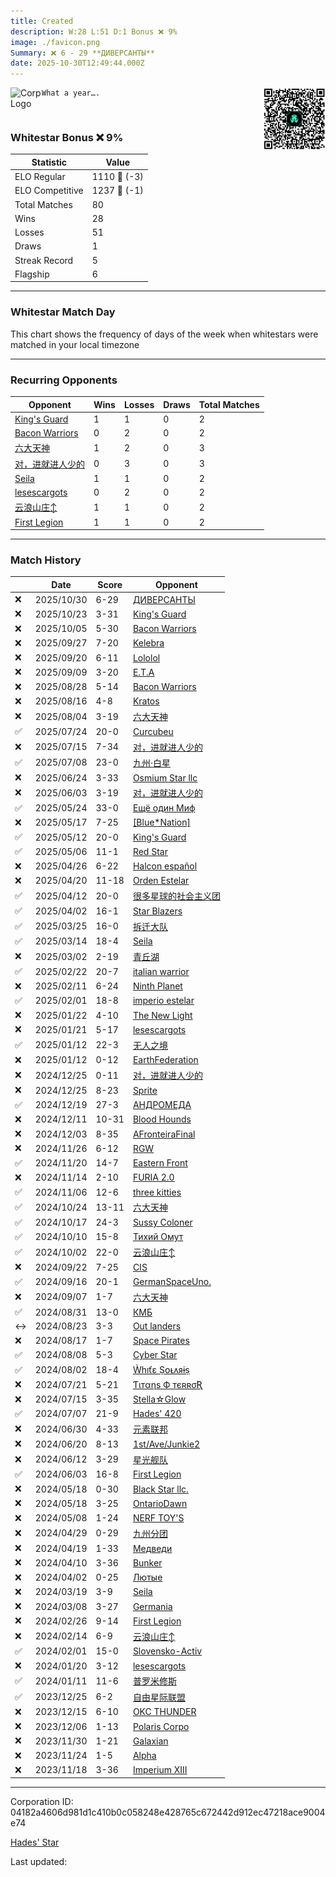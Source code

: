 ```yaml
---
title: ​Created
description: W:28 L:51 D:1 Bonus ❌ 9%
image: ./favicon.png
Summary: ❌ 6 - 29 **ДИВЕРСАНТЫ**
date: 2025-10-30T12:49:44.000Z
---
```

<head>
<link rel="icon" type="image/x-icon" href="./favicon.ico">
</head>
<img align="left" width="50" height="50" src="./favicon.ico" alt="Corp Logo"><img align="right" width="100" height="100" src="./qr.png" alt="QR Code">

```
What a year….
```
<br>

### Whitestar Bonus ❌ 9%

| Statistic | Value |
| --- | --- |
| ELO Regular | 1110 🔻  (-3)|
| ELO Competitive | 1237 🔻  (-1)|
| Total Matches | 80 |
| Wins | 28 |
| Losses | 51 |
| Draws | 1 |
| Streak Record | 5 |
| Flagship | 6 |

---

### Whitestar Match Day

This chart shows the frequency of days of the week when whitestars were matched in your local timezone

<!-- Load Chart.js from jsDelivr CDN -->
<script src="https://cdn.jsdelivr.net/npm/chart.js@4.0.1"></script>

<!-- Create a canvas element where the chart will be rendered -->
<canvas id="myChart" width="400" height="200"></canvas>

<!-- JavaScript code to render the bar chart -->
<script>
    document.addEventListener("DOMContentLoaded", function() {
        // Ensure scanTime is an array; if empty, handle accordingly
        let timestamps = [1761396584,1760770905,1759190458,1758582047,1757959441,1756949303,1755911963,1754885767,1753880331,1752898009,1752144742,1751541668,1750366768,1748515994,1747683932,1747036658,1746580511,1746114741,1745231358,1744675738,1744026329,1743192947,1742429604,1741499551,1740527746,1739818235,1738802841,1737996872,1737092357,1737067338,1736227723,1736216907,1734664871,1734664271,1734148360,1733457855,1732795879,1732208405,1731653388,1731185216,1730491359,1729346757,1728692464,1728159340,1727455530,1726597222,1726064019,1725303478,1724633653,1723992659,1723480576,1722718481,1722182373,1721098102,1720585655,1719918178,1719273605,1718488964,1717772584,1717019732,1715620754,1715614444,1714778584,1713922160,1713110627,1712329082,1711643680,1710429776,1709492017,1708558103,1707498994,1706392063,1705290382,1704538788,1703046112,1702217018,1701444015,1700925874,1700362649,1699849852];

        const fontColor = 'rgba(64, 128, 160, 1)';

        // Function to convert Unix timestamps to day of the week (0=Sunday, 6=Saturday)
        function getDayOfWeek(timestamp) {
            return new Date(timestamp * 1000).getDay();
        }

        // Initialize an array to count occurrences for each day of the week
        let dayCounts = [0, 0, 0, 0, 0, 0, 0];

        // Populate the dayCounts array based on the scanTime data
        timestamps.forEach(ts => {
            let dayOfWeek = getDayOfWeek(ts);
            dayCounts[dayOfWeek]++;
        });

        // Chart.js configuration for the bar chart
        const data = {
            labels: ['Sunday', 'Monday', 'Tuesday', 'Wednesday', 'Thursday', 'Friday', 'Saturday'],
            datasets: [{
                data: dayCounts,
                backgroundColor: [
                    'rgba(0, 191, 255, 0.2)',   // Deep Sky Blue (Sunday)
                    'rgba(135, 206, 250, 0.2)', // Light Sky Blue (Monday)
                    'rgba(173, 216, 230, 0.2)', // Light Blue (Tuesday)
                    'rgba(214, 236, 243, 0.2)', // Custom light blue (Wednesday)
                    'rgba(173, 216, 230, 0.2)', // Light Blue (Thursday)
                    'rgba(135, 206, 250, 0.2)', // Light Sky Blue (Friday)
                    'rgba(0, 191, 255, 0.2)'    // Deep Sky Blue (Saturday)
                ],
                borderColor: [
                    'rgba(0, 191, 255, 1)',
                    'rgba(135, 206, 250, 1)',
                    'rgba(173, 216, 230, 1)',
                    'rgba(214, 236, 243, 1)',
                    'rgba(173, 216, 230, 1)',
                    'rgba(135, 206, 250, 1)',
                    'rgba(0, 191, 255, 1)'
                ],
                borderWidth: 1,
                minBarLength: 5
            }]
        };

        const config = {
            type: 'bar',
            data: data,
            options: {
                scales: {
                    y: {
                        beginAtZero: true,
                        ticks: {
                            stepSize: 1,
                            color: fontColor
                        },
                        grid: {
                            color: 'rgba(255, 255, 255, 0.2)'
                        }
                    },
                    x: {
                        ticks: {
                            color: fontColor
                        },
                        grid: {
                            display: false 
                        }
                    }
                },
                plugins: {
                    legend: {
                        display: false
                    }
                }
            }
        };

        // Render the chart
        const ctx = document.getElementById('myChart').getContext('2d');
        const myChart = new Chart(ctx, config);
    });
</script>
    
---
### Recurring Opponents

| Opponent | Wins | Losses | Draws | Total Matches |
| --- | --- | --- | --- | --- |
| [King's Guard](https://ws.tsl.rocks/corp/39833a864277b04f9bad126a54a03bfa2c9f9473d3e504b3579cbdc18a4d7e75/) | 1 | 1 | 0 | 2 |
| [Bacon Warriors](https://ws.tsl.rocks/corp/ec62b01fc96adc2a7b7ac4077438e5153eeefc94740fab8309dcb6613e3a7f48/) | 0 | 2 | 0 | 2 |
| [六大天神](https://ws.tsl.rocks/corp/28f06b2ed8c2d55fe437095ed09cf6559986f0bb3ea5ff99509341b5dbf04d65/) | 1 | 2 | 0 | 3 |
| [对，进就进人少的](https://ws.tsl.rocks/corp/2b4a8af17754b61359e653f9b3bdd80e0f3498a09bf2323c4365fdf0241988a1/) | 0 | 3 | 0 | 3 |
| [Seila](https://ws.tsl.rocks/corp/8749ed87cb9e85c88599f3bb9f9159e00561229eb1690cb36d565a054638cc52/) | 1 | 1 | 0 | 2 |
| [lesescargots](https://ws.tsl.rocks/corp/718c873931e9097064fd6ef580fe9d8761be712e0783e0b97d28344abd910623/) | 0 | 2 | 0 | 2 |
| [云浪山庄↕](https://ws.tsl.rocks/corp/597bcb53e7f2e8f5bf2135602da30d76170ca6a5d950a0c60b5c617b6c32dead/) | 1 | 1 | 0 | 2 |
| [First Legion](https://ws.tsl.rocks/corp/19925189a09925ee428220f600fcf721d71905103c1af9e2aa8e7e3b171a1a38/) | 1 | 1 | 0 | 2 |

---
### Match History

|  | Date | Score | Opponent |
| --- | --- | --- | --- |
| ❌ | 2025/10/30 | 6-29 | [ДИВЕРСАНТЫ](https://ws.tsl.rocks/corp/888c6867d19667e4ed2d1c33723960d52d5f92fd8a93eb6ff380d218604939fb/) |
| ❌ | 2025/10/23 | 3-31 | [King's Guard](https://ws.tsl.rocks/corp/39833a864277b04f9bad126a54a03bfa2c9f9473d3e504b3579cbdc18a4d7e75/) |
| ❌ | 2025/10/05 | 5-30 | [Bacon Warriors](https://ws.tsl.rocks/corp/ec62b01fc96adc2a7b7ac4077438e5153eeefc94740fab8309dcb6613e3a7f48/) |
| ❌ | 2025/09/27 | 7-20 | [Kelebra](https://ws.tsl.rocks/corp/0b1ce787fadd83433c02fb7f56a905ea64f918c1396ac37b8591891adf232eb6/) |
| ❌ | 2025/09/20 | 6-11 | [Lololol](https://ws.tsl.rocks/corp/38d38bd656b1fe9bad738f05bbe6779f5bd57bf4420e737a65292da9da037531/) |
| ❌ | 2025/09/09 | 3-20 | [E\.T\.A](https://ws.tsl.rocks/corp/33dd13a30f1fb86a48aa1e97053cb0d1d12985b0fc5f258edb5f36632dd42082/) |
| ❌ | 2025/08/28 | 5-14 | [Bacon Warriors](https://ws.tsl.rocks/corp/ec62b01fc96adc2a7b7ac4077438e5153eeefc94740fab8309dcb6613e3a7f48/) |
| ❌ | 2025/08/16 | 4-8 | [Kratos](https://ws.tsl.rocks/corp/1a0c5412c9e225a31e3addcb263114f49a6f2ac58041ffda3795db9bba72f23b/) |
| ❌ | 2025/08/04 | 3-19 | [六大天神](https://ws.tsl.rocks/corp/28f06b2ed8c2d55fe437095ed09cf6559986f0bb3ea5ff99509341b5dbf04d65/) |
| ✅ | 2025/07/24 | 20-0 | [Curcubeu](https://ws.tsl.rocks/corp/a2bdd69ff0d73fcdb3bd9461684b2951dd4df9009b7ea8eae1592efff76e3c59/) |
| ❌ | 2025/07/15 | 7-34 | [对，进就进人少的](https://ws.tsl.rocks/corp/2b4a8af17754b61359e653f9b3bdd80e0f3498a09bf2323c4365fdf0241988a1/) |
| ✅ | 2025/07/08 | 23-0 | [九州·白星](https://ws.tsl.rocks/corp/1ece3c742f5a63f10019098583abc17ef0a392394933e56e5c657f4f0b920820/) |
| ❌ | 2025/06/24 | 3-33 | [Osmium Star llc](https://ws.tsl.rocks/corp/edd3ac94ea8ee1cf441e904ff29c48c21fa5db83af6eb5a6e83ae236b3872b22/) |
| ❌ | 2025/06/03 | 3-19 | [对，进就进人少的](https://ws.tsl.rocks/corp/2b4a8af17754b61359e653f9b3bdd80e0f3498a09bf2323c4365fdf0241988a1/) |
| ✅ | 2025/05/24 | 33-0 | [Ещё один Миф](https://ws.tsl.rocks/corp/b091930b1e7a5540c2cfaa75d184dc82314a1248bbd6e4daae0867f3f248a19f/) |
| ❌ | 2025/05/17 | 7-25 | [\[Blue\*Nation\]](https://ws.tsl.rocks/corp/38cd283c7bb8ee0390f5624e49a3465b1d4a8c789cc2d501f38918a16f6140e2/) |
| ✅ | 2025/05/12 | 20-0 | [King's Guard](https://ws.tsl.rocks/corp/39833a864277b04f9bad126a54a03bfa2c9f9473d3e504b3579cbdc18a4d7e75/) |
| ✅ | 2025/05/06 | 11-1 | [Red Star](https://ws.tsl.rocks/corp/779114322d677f05c7451cf2323327bd6ff62ec9513ba922e38578b0813f3bad/) |
| ❌ | 2025/04/26 | 6-22 | [Halcon español](https://ws.tsl.rocks/corp/ab9c3038dcf2b019ba662007ab1e50b2d80e0eb8e7a65e57dd5260a6d2e80ff9/) |
| ❌ | 2025/04/20 | 11-18 | [Orden Estelar](https://ws.tsl.rocks/corp/1da0142a6cc2fcab35a82ff4d7b591f4ffa96761419c6bf39154afded7ef7c2d/) |
| ✅ | 2025/04/12 | 20-0 | [很多星球的社会主义团](https://ws.tsl.rocks/corp/dcac8e5bb444db7feec894f3be5a6f373fd0025a6ec79ccc125dd8b7bf652bc2/) |
| ✅ | 2025/04/02 | 16-1 | [Star Blazers](https://ws.tsl.rocks/corp/f179acb7b919d9d3185f1fcd66bb17d5e257feab5039bcbf6efb5c8cd6f5c057/) |
| ✅ | 2025/03/25 | 16-0 | [拆迁大队](https://ws.tsl.rocks/corp/d8de6fa1ed53aeb856209de01d8a990a562d7438e0abe2cfe50776bb11345f17/) |
| ✅ | 2025/03/14 | 18-4 | [Seila](https://ws.tsl.rocks/corp/8749ed87cb9e85c88599f3bb9f9159e00561229eb1690cb36d565a054638cc52/) |
| ❌ | 2025/03/02 | 2-19 | [青丘湖](https://ws.tsl.rocks/corp/c2d4ace95bc720bbe241ecac77e9a33d3961c881d62fa45e81690b9836a65658/) |
| ✅ | 2025/02/22 | 20-7 | [italian warrior](https://ws.tsl.rocks/corp/250e012fb7b1b538e15fd2775ee25239b9c59b999c6c3271340cc97d4654df79/) |
| ❌ | 2025/02/11 | 6-24 | [Ninth Planet](https://ws.tsl.rocks/corp/53297ed66c8c326d4cb4eebdee55172d3d64f122addd5d916b314f4ab557e21a/) |
| ✅ | 2025/02/01 | 18-8 | [imperio estelar](https://ws.tsl.rocks/corp/c4c7de80ce172ac4cb77f23b5833bc20f87ea3f6e64ed09120b0e95113460bb4/) |
| ❌ | 2025/01/22 | 4-10 | [The New Light](https://ws.tsl.rocks/corp/73c87b4394c7e44aa0fa6996ae32e7448f956391dac8b5d025da6019d3062cfc/) |
| ❌ | 2025/01/21 | 5-17 | [lesescargots](https://ws.tsl.rocks/corp/718c873931e9097064fd6ef580fe9d8761be712e0783e0b97d28344abd910623/) |
| ✅ | 2025/01/12 | 22-3 | [无人之境](https://ws.tsl.rocks/corp/8da17f25a8fa2ee58845f6f1d7dbdcfee0c9c26d3c6e99eba26d8b50d8c079de/) |
| ❌ | 2025/01/12 | 0-12 | [EarthFederation](https://ws.tsl.rocks/corp/e1d58bc0b534389adeb45301641e32cdda2af0a1748a0d2ddb52e794db2c6d5b/) |
| ❌ | 2024/12/25 | 0-11 | [对，进就进人少的](https://ws.tsl.rocks/corp/2b4a8af17754b61359e653f9b3bdd80e0f3498a09bf2323c4365fdf0241988a1/) |
| ❌ | 2024/12/25 | 8-23 | [Sprite](https://ws.tsl.rocks/corp/3bf5d300b42f0610355645e2ee9cf24e5517a2c5e12472f685781051619266ac/) |
| ✅ | 2024/12/19 | 27-3 | [АНДРОМЕДА](https://ws.tsl.rocks/corp/1e4e3bc5f21c0b6cd362f404b88f09e18e26a8c0134a31015d6d7577a7230dc9/) |
| ❌ | 2024/12/11 | 10-31 | [Blood Hounds](https://ws.tsl.rocks/corp/e2741eb5c16b8ee8bb67a529e90c2891eaa23eddfb2a911cc0f3687d5a47c75e/) |
| ❌ | 2024/12/03 | 8-35 | [AFronteiraFinal](https://ws.tsl.rocks/corp/f0c64a4babe1fb017902406f1f331c63129409bccfba868cadc10cf1d064b9d4/) |
| ❌ | 2024/11/26 | 6-12 | [RGW](https://ws.tsl.rocks/corp/48a0b2c0f203025d10d1217dbcc5e27f3e31f56f2c407d61219c24ec88446be7/) |
| ✅ | 2024/11/20 | 14-7 | [Eastern Front](https://ws.tsl.rocks/corp/b85c2704ee1257f24225de4e7290aa6b9c6804f07062fbc7008a58b8c0ab09a4/) |
| ❌ | 2024/11/14 | 2-10 | [FURIA 2\.0](https://ws.tsl.rocks/corp/9c52bc79384398f4052be65dc0f7ee091ac2d3cf14488efd1f4e3310b1f12574/) |
| ✅ | 2024/11/06 | 12-6 | [three kitties](https://ws.tsl.rocks/corp/04ae72b5736fbdc80a2fe9e4c2baaad3258a1e0ef0acc8122295fb64d6b3d292/) |
| ✅ | 2024/10/24 | 13-11 | [六大天神](https://ws.tsl.rocks/corp/28f06b2ed8c2d55fe437095ed09cf6559986f0bb3ea5ff99509341b5dbf04d65/) |
| ✅ | 2024/10/17 | 24-3 | [Sussy Coloner](https://ws.tsl.rocks/corp/6e5807915020e273feb8068226c3017f946571428ad2b058a7ee8666d63faf21/) |
| ✅ | 2024/10/10 | 15-8 | [Тихий Омут](https://ws.tsl.rocks/corp/4e8d4cb194326b25a28e388b58632db164a368d6dc7ed5a8f4cfcab7a54c239c/) |
| ✅ | 2024/10/02 | 22-0 | [云浪山庄↕](https://ws.tsl.rocks/corp/597bcb53e7f2e8f5bf2135602da30d76170ca6a5d950a0c60b5c617b6c32dead/) |
| ❌ | 2024/09/22 | 7-25 | [CIS](https://ws.tsl.rocks/corp/3efaab24560531ff257e73bfb281a7e9c0a9d591ac5aff55d05d35f2fb5e1d73/) |
| ✅ | 2024/09/16 | 20-1 | [GermanSpaceUno\.](https://ws.tsl.rocks/corp/47482f042b35cecaaaf58ee05b6672bab3c49469b039f75f304535ffd2d02491/) |
| ❌ | 2024/09/07 | 1-7 | [六大天神](https://ws.tsl.rocks/corp/28f06b2ed8c2d55fe437095ed09cf6559986f0bb3ea5ff99509341b5dbf04d65/) |
| ✅ | 2024/08/31 | 13-0 | [КМБ](https://ws.tsl.rocks/corp/9863510eb8d02a7be02ef6a2cf42499cbf1e7ec62df078fe82aaa791444445f4/) |
| ↔️ | 2024/08/23 | 3-3 | [Out landers](https://ws.tsl.rocks/corp/4d949404db40dec4e95e786811959954fc9e2b1361f3bf0d33af2279ff86d23a/) |
| ❌ | 2024/08/17 | 1-7 | [Space Pirates](https://ws.tsl.rocks/corp/87eff6e453b6f020baf8cb8930236b566161e22814cdbdc77d696c5812684bc6/) |
| ✅ | 2024/08/08 | 5-3 | [Cyber Star](https://ws.tsl.rocks/corp/358bbbde0af23c5f41cdb4fde95bb713989c7812b5a0358f7c34ecceca19916c/) |
| ✅ | 2024/08/02 | 18-4 | [Ẁhıťɛ Ṣօᴌᴧᴙɨṣ](https://ws.tsl.rocks/corp/4019e0b42b27f4016da780eed9d3c84aec7ad9d180e90febddb3a9a22dac131c/) |
| ❌ | 2024/07/21 | 5-21 | [Ƭιтαηѕ Ф тєʀʀσƦ](https://ws.tsl.rocks/corp/61696db57416971a365d3034c85eb5815c9ff04c0fbe5fa4be99689883df54af/) |
| ❌ | 2024/07/15 | 3-35 | [Stella☆Glow](https://ws.tsl.rocks/corp/86a894b97d55e4f65a3cec65d26d528341d8e70b186bcffa2e89f5f681e48396/) |
| ✅ | 2024/07/07 | 21-9 | [Hades' 420](https://ws.tsl.rocks/corp/e83b8d576f0efe37e0cdc115b709de051fc57c51a2183f4cb399421766660a73/) |
| ❌ | 2024/06/30 | 4-33 | [元素联邦](https://ws.tsl.rocks/corp/e9d602d617d5c81270107c15a6d1f1717c5016abad802d3629f7f4301a58e95e/) |
| ❌ | 2024/06/20 | 8-13 | [1st/Ave/Junkie2](https://ws.tsl.rocks/corp/b129b678cd83374fa72b5da92172ff1c856b8f72c32bcdb4711d66d06528fca1/) |
| ❌ | 2024/06/12 | 3-29 | [星光舰队](https://ws.tsl.rocks/corp/e48d364ccf6d36f1f00db66d6bbae7b5d5aee09d90aeee03264b3a6cede3252c/) |
| ✅ | 2024/06/03 | 16-8 | [First Legion](https://ws.tsl.rocks/corp/19925189a09925ee428220f600fcf721d71905103c1af9e2aa8e7e3b171a1a38/) |
| ❌ | 2024/05/18 | 0-30 | [Black Star llc\.](https://ws.tsl.rocks/corp/f6cd5aed527efed3a402f931784d68b5b7201b317118a60bd3d81b551ee87330/) |
| ❌ | 2024/05/18 | 3-25 | [OntarioDawn](https://ws.tsl.rocks/corp/1a002c71f3aba5da5918941fa2ba4dbbfc183ad52d97d44a25718e07e6b08a03/) |
| ❌ | 2024/05/08 | 1-24 | [NERF TOY'S](https://ws.tsl.rocks/corp/34838966e1d5c2467f7985cafe5dd5c420c5ac919621da59c90867f11d1162d0/) |
| ❌ | 2024/04/29 | 0-29 | [九州分团](https://ws.tsl.rocks/corp/e7374c31c95ba96f5c59c7c1de632517dd4cec2d4680e25e7f34d077133e4d4f/) |
| ❌ | 2024/04/19 | 1-33 | [Медведи](https://ws.tsl.rocks/corp/b3b0cac2c48761153afa1dcad7a4048103ffc3ec2ca6d477a6bd744922fce075/) |
| ❌ | 2024/04/10 | 3-36 | [Bunker](https://ws.tsl.rocks/corp/583eeb4aaa577ce5d9806fc637f83d7c02b2a29fa2d47eb38fd658be8ef93588/) |
| ❌ | 2024/04/02 | 0-25 | [Лютые](https://ws.tsl.rocks/corp/c9ffc70c2dcbfe9eaa3387645d404d9227b173de066bf09e0493d83aa4c9f053/) |
| ❌ | 2024/03/19 | 3-9 | [Seila](https://ws.tsl.rocks/corp/8749ed87cb9e85c88599f3bb9f9159e00561229eb1690cb36d565a054638cc52/) |
| ❌ | 2024/03/08 | 3-27 | [Germania](https://ws.tsl.rocks/corp/e088c9a1e761ef8c1f07a1d374886006b0ecace15d07b9549e3655729b630897/) |
| ❌ | 2024/02/26 | 9-14 | [First Legion](https://ws.tsl.rocks/corp/19925189a09925ee428220f600fcf721d71905103c1af9e2aa8e7e3b171a1a38/) |
| ❌ | 2024/02/14 | 6-9 | [云浪山庄↕](https://ws.tsl.rocks/corp/597bcb53e7f2e8f5bf2135602da30d76170ca6a5d950a0c60b5c617b6c32dead/) |
| ✅ | 2024/02/01 | 15-0 | [Slovensko\-Activ](https://ws.tsl.rocks/corp/1b9254941b8239a2cb7067c51e8806c4922f1d033fa8d4506c0b705f51322939/) |
| ❌ | 2024/01/20 | 3-12 | [lesescargots](https://ws.tsl.rocks/corp/718c873931e9097064fd6ef580fe9d8761be712e0783e0b97d28344abd910623/) |
| ✅ | 2024/01/11 | 11-6 | [普罗米修斯](https://ws.tsl.rocks/corp/f39d00b1bbbf87c158931fd887f37a588019d0b1fd4f2441fbc675674b71423a/) |
| ✅ | 2023/12/25 | 6-2 | [自由星际联盟](https://ws.tsl.rocks/corp/933277ff64041b32fe12e4e564e2064071377343596c7944fb8c145165e2ab04/) |
| ❌ | 2023/12/15 | 6-10 | [OKC THUNDER](https://ws.tsl.rocks/corp/e0d10ea9212daec497d7fbfc5e33cb87a175d27e7024ea9da117385db5dbf3c2/) |
| ❌ | 2023/12/06 | 1-13 | [Polaris Corpo](https://ws.tsl.rocks/corp/918db816bc1bb29c5cb1854a5a67b1b240f8835af6f1e584db7fb7070884e346/) |
| ❌ | 2023/11/30 | 1-21 | [Galaxian](https://ws.tsl.rocks/corp/5dcf6b30fe7412dfe10c7f88aacc5e5ec1d63a2ea3df0084c393b9e20c34ee97/) |
| ❌ | 2023/11/24 | 1-5 | [Alpha](https://ws.tsl.rocks/corp/accb87a59c1f019d1be37fa2b19ae2aeb35c4a995d1d621a8e987065cd1328fe/) |
| ❌ | 2023/11/18 | 3-36 | [Imperium XIII](https://ws.tsl.rocks/corp/0d52edf77b0cdeaaea6ebc20a7f5b6a60372b535bf96f556b31e2243dc8ee75a/) |

---
Corporation ID: 04182a4606d981d1c410b0c058248e428765c672442d912ec47218ace9004e74

[Hades' Star](https://www.hadesstar.com)
<script src="/assets/localtime.js"></script>
<div>
  Last updated: <span class="last-updated-date" data-unix-time="1761828584"></span>
</div>